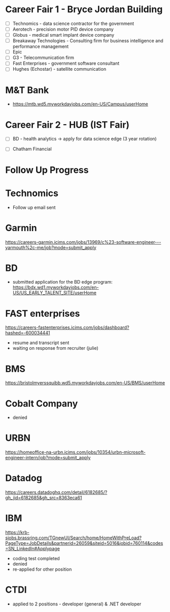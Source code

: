 # Career Fair 1 - Bryce Jordan Building
- [ ] Technomics - data science contractor for the government 
- [ ] Aerotech - precision motor PID device company 
- [ ] Globus - medical smart implant device company 
- [ ] Breakaway Technologies - Consulting firm for business intelligence and performance management 
- [ ] Epic 
- [ ] G3 - Telecommunication firm 
- [ ] Fast Enterprises - government software consultant 
- [ ] Hughes (Echostar) - satellite communication 

# M&T Bank 
- https://mtb.wd5.myworkdayjobs.com/en-US/Campus/userHome

# Career Fair 2 - HUB (IST Fair)
- [ ] BD - health analytics -> apply for data science edge (3 year rotation)
- [ ] Chatham Financial 


# Follow Up Progress

# Technomics
-  Follow up email sent

# Garmin 
https://careers-garmin.icims.com/jobs/13969/c%23-software-engineer---yarmouth%2c-me/job?mode=submit_apply

# BD 
- submitted application for the BD edge program: https://bdx.wd1.myworkdayjobs.com/en-US/US_EARLY_TALENT_SITE/userHome

# FAST enterprises
https://careers-fastenterprises.icims.com/jobs/dashboard?hashed=-600034441
- resume and transcript sent 
- waiting on response from recruiter (julie)
# BMS
https://bristolmyerssquibb.wd5.myworkdayjobs.com/en-US/BMS/userHome


# Cobalt Company
- denied

# URBN
https://homeoffice-na-urbn.icims.com/jobs/10354/urbn-microsoft-engineer-intern/job?mode=submit_apply

# Datadog
https://careers.datadoghq.com/detail/6182685/?gh_jid=6182685&gh_src=8363eca61

# IBM 
https://krb-sjobs.brassring.com/TGnewUI/Search/home/HomeWithPreLoad?PageType=JobDetails&partnerid=26059&siteid=5016&jobid=760114&codes=SN_LinkedIn#Applypage
- coding test completed 
- denied
- re-applied for other position 

# CTDI
- applied to 2 positions - developer (general) & .NET developer 

